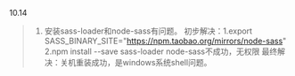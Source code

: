 

10.14

> 1. 安装sass-loader和node-sass有问题。
     初步解决：1.export SASS_BINARY_SITE="https://npm.taobao.org/mirrors/node-sass"
              2.npm install --save  sass-loader node-sass不成功，无权限
     最终解决：关机重装成功，是windows系统shell问题。



